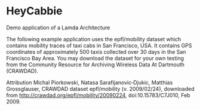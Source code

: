 # HeyCabbie
Demo application of a Lamda Architecture

The following example application uses the epfl/mobility dataset which  contains mobility traces of taxi cabs in San Francisco, USA. It contains GPS coordinates of approximately 500 taxis collected over 30 days in the San Francisco Bay Area. You may download the dataset for your own testing from the Community Resource for Archiving Wireless Data At Dartmouth (CRAWDAD).

Attribution 
Michal Piorkowski, Natasa Sarafijanovic‑Djukic, Matthias Grossglauser, CRAWDAD dataset epfl/mobility (v. 2009/02/24), downloaded from http://crawdad.org/epfl/mobility/20090224, doi:10.15783/C7J010, Feb 2009.

